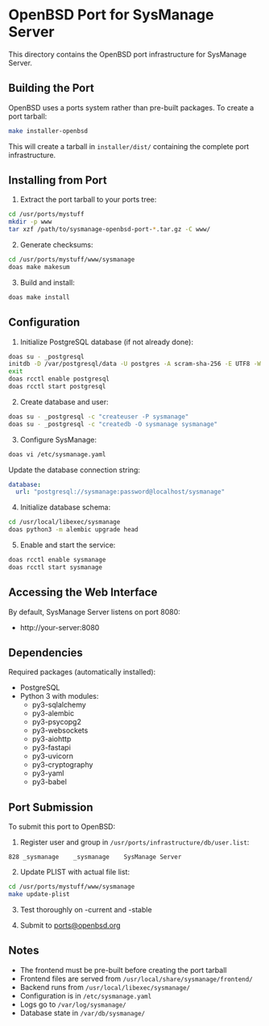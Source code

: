 # OpenBSD Port for SysManage Server

This directory contains the OpenBSD port infrastructure for SysManage Server.

## Building the Port

OpenBSD uses a ports system rather than pre-built packages. To create a port tarball:

```sh
make installer-openbsd
```

This will create a tarball in `installer/dist/` containing the complete port infrastructure.

## Installing from Port

1. Extract the port tarball to your ports tree:
```sh
cd /usr/ports/mystuff
mkdir -p www
tar xzf /path/to/sysmanage-openbsd-port-*.tar.gz -C www/
```

2. Generate checksums:
```sh
cd /usr/ports/mystuff/www/sysmanage
doas make makesum
```

3. Build and install:
```sh
doas make install
```

## Configuration

1. Initialize PostgreSQL database (if not already done):
```sh
doas su - _postgresql
initdb -D /var/postgresql/data -U postgres -A scram-sha-256 -E UTF8 -W
exit
doas rcctl enable postgresql
doas rcctl start postgresql
```

2. Create database and user:
```sh
doas su - _postgresql -c "createuser -P sysmanage"
doas su - _postgresql -c "createdb -O sysmanage sysmanage"
```

3. Configure SysManage:
```sh
doas vi /etc/sysmanage.yaml
```

Update the database connection string:
```yaml
database:
  url: "postgresql://sysmanage:password@localhost/sysmanage"
```

4. Initialize database schema:
```sh
cd /usr/local/libexec/sysmanage
doas python3 -m alembic upgrade head
```

5. Enable and start the service:
```sh
doas rcctl enable sysmanage
doas rcctl start sysmanage
```

## Accessing the Web Interface

By default, SysManage Server listens on port 8080:
- http://your-server:8080

## Dependencies

Required packages (automatically installed):
- PostgreSQL
- Python 3 with modules:
  - py3-sqlalchemy
  - py3-alembic
  - py3-psycopg2
  - py3-websockets
  - py3-aiohttp
  - py3-fastapi
  - py3-uvicorn
  - py3-cryptography
  - py3-yaml
  - py3-babel

## Port Submission

To submit this port to OpenBSD:

1. Register user and group in `/usr/ports/infrastructure/db/user.list`:
```
828 _sysmanage    _sysmanage    SysManage Server
```

2. Update PLIST with actual file list:
```sh
cd /usr/ports/mystuff/www/sysmanage
make update-plist
```

3. Test thoroughly on -current and -stable

4. Submit to ports@openbsd.org

## Notes

- The frontend must be pre-built before creating the port tarball
- Frontend files are served from `/usr/local/share/sysmanage/frontend/`
- Backend runs from `/usr/local/libexec/sysmanage/`
- Configuration is in `/etc/sysmanage.yaml`
- Logs go to `/var/log/sysmanage/`
- Database state in `/var/db/sysmanage/`
